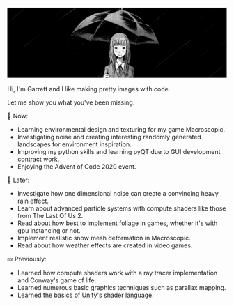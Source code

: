 ![Aiko Banner](https://github.com/GarrettGunnell/GarrettGunnell/blob/main/Aiko.png)

Hi, I'm Garrett and I like making pretty images with code. 

Let me show you what you've been missing.

💬 Now:
- Learning environmental design and texturing for my game Macroscopic.
- Investigating noise and creating interesting randomly generated landscapes for environment inspiration.
- Improving my python skills and learning pyQT due to GUI development contract work.
- Enjoying the Advent of Code 2020 event.

💭 Later:
- Investigate how one dimensional noise can create a convincing heavy rain effect.
- Learn about advanced particle systems with compute shaders like those from The Last Of Us 2.
- Read about how best to implement foliage in games, whether it's with gpu instancing or not.
- Implement realistic snow mesh deformation in Macroscopic.
- Read about how weather effects are created in video games.

💤 Previously:
- Learned how compute shaders work with a ray tracer implementation and Conway's game of life.
- Learned numerous basic graphics techniques such as parallax mapping.
- Learned the basics of Unity's shader language.

